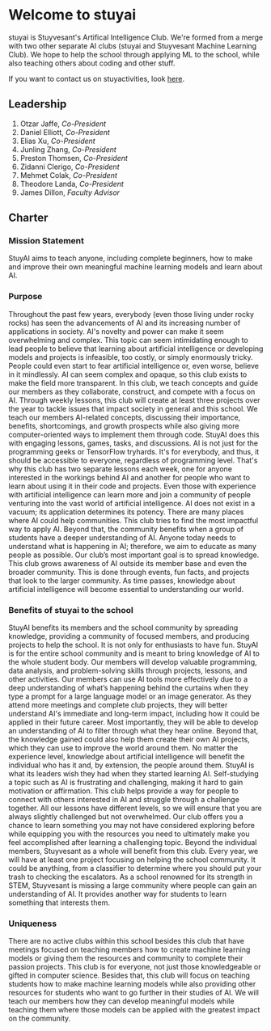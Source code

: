 # Welcome to stuyai



stuyai is Stuyvesant's Artifical Intelligence Club. We're formed from a merge with two other separate AI clubs (stuyai and Stuyvesant Machine Learning Club). We hope to help the school through applying ML to the school, while also teaching others about coding and other stuff.

If you want to contact us on stuyactivities, look [here](https://stuyactivities.org/stuyai).

## Leadership

1. Otzar Jaffe, _Co-President_
2. Daniel Elliott, _Co-President_
3. Elias Xu, _Co-President_
4. Junling Zhang, _Co-President_
5. Preston Thomsen, _Co-President_
6. Zidanni Clerigo, _Co-President_
7. Mehmet Colak, _Co-President_
8. Theodore Landa, _Co-President_
9. James Dillon, _Faculty Advisor_

## Charter

### Mission Statement

StuyAI aims to teach anyone, including complete beginners, how to make and improve their own meaningful machine learning models and learn about AI.

### Purpose

Throughout the past few years, everybody (even those living under rocky rocks) has seen the advancements of AI and its increasing number of applications in society. AI's novelty and power can make it seem overwhelming and complex. This topic can seem intimidating enough to lead people to believe that learning about artificial intelligence or developing models and projects is infeasible, too costly, or simply enormously tricky. People could even start to fear artificial intelligence or, even worse, believe in it mindlessly. AI can seem complex and opaque, so this club exists to make the field more transparent. In this club, we teach concepts and guide our members as they collaborate, construct, and compete with a focus on AI. Through weekly lessons, this club will create at least three projects over the year to tackle issues that impact society in general and this school. We teach our members AI-related concepts, discussing their importance, benefits, shortcomings, and growth prospects while also giving more computer-oriented ways to implement them through code. StuyAI does this with engaging lessons, games, tasks, and discussions. AI is not just for the programming geeks or TensorFlow tryhards. It's for everybody, and thus, it should be accessible to everyone, regardless of programming level. That's why this club has two separate lessons each week, one for anyone interested in the workings behind AI and another for people who want to learn about using it in their code and projects. Even those with experience with artificial intelligence can learn more and join a community of people venturing into the vast world of artificial intelligence. AI does not exist in a vacuum; its application determines its potency. There are many places where AI could help communities. This club tries to find the most impactful way to apply AI. Beyond that, the community benefits when a group of students have a deeper understanding of AI. Anyone today needs to understand what is happening in AI; therefore, we aim to educate as many people as possible. Our club’s most important goal is to spread knowledge. This club grows awareness of AI outside its member base and even the broader community. This is done through events, fun facts, and projects that look to the larger community. As time passes, knowledge about artificial intelligence will become essential to understanding our world.


### Benefits of stuyai to the school

StuyAI benefits its members and the school community by spreading knowledge, providing a community of focused members, and producing projects to help the school. It is not only for enthusiasts to have fun. StuyAI is for the entire school community and is meant to bring knowledge of AI to the whole student body. Our members will develop valuable programming, data analysis, and problem-solving skills through projects, lessons, and other activities. Our members can use AI tools more effectively due to a deep understanding of what’s happening behind the curtains when they type a prompt for a large language model or an image generator. As they attend more meetings and complete club projects, they will better understand AI's immediate and long-term impact, including how it could be applied in their future career. Most importantly, they will be able to develop an understanding of AI to filter through what they hear online. Beyond that, the knowledge gained could also help them create their own AI projects, which they can use to improve the world around them. No matter the experience level, knowledge about artificial intelligence will benefit the individual who has it and, by extension, the people around them. StuyAI is what its leaders wish they had when they started learning AI. Self-studying a topic such as AI is frustrating and challenging, making it hard to gain motivation or affirmation. This club helps provide a way for people to connect with others interested in AI and struggle through a challenge together. All our lessons have different levels, so we will ensure that you are always slightly challenged but not overwhelmed. Our club offers you a chance to learn something you may not have considered exploring before while equipping you with the resources you need to ultimately make you feel accomplished after learning a challenging topic. Beyond the individual members, Stuyvesant as a whole will benefit from this club. Every year, we will have at least one project focusing on helping the school community. It could be anything, from a classifier to determine where you should put your trash to checking the escalators. As a school renowned for its strength in STEM, Stuyvesant is missing a large community where people can gain an understanding of AI. It provides another way for students to learn something that interests them.

### Uniqueness

There are no active clubs within this school besides this club that have meetings focused on teaching members how to create machine learning models or giving them the resources and community to complete their passion projects. This club is for everyone, not just those knowledgeable or gifted in computer science. Besides that, this club will focus on teaching students how to make machine learning models while also providing other resources for students who want to go further in their studies of AI. We will teach our members how they can develop meaningful models while teaching them where those models can be applied with the greatest impact on the community.
